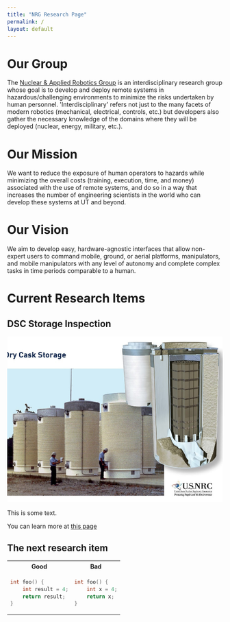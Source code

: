 ```yaml
---
title: "NRG Research Page"
permalink: /
layout: default
---
```



# Our Group

The [Nuclear & Applied Robotics Group](https://robotics.me.utexas.edu) is an interdisciplinary research group whose goal is to develop and deploy remote systems in hazardous/challenging environments to minimize the risks undertaken by human personnel. 'Interdisciplinary' refers not just to the many facets of modern robotics (mechanical, electrical, controls, etc.) but developers also gather the necessary knowledge of the domains where they will be deployed (nuclear, energy, military, etc.).

# Our Mission

We want to reduce the exposure of human operators to hazards while minimizing the overall costs (training, execution, time, and money) associated with the use of remote systems, and do so in a way that increases the number of engineering scientists in the world who can develop these systems at UT and beyond.

# Our Vision

We aim to develop easy, hardware-agnostic interfaces that allow non-expert users to command mobile, ground, or aerial platforms, manipulators, and mobile manipulators with any level of autonomy and complete complex tasks in time periods comparable to a human.

# Current Research Items

## DSC Storage Inspection

![DSC Example Site](/Images/dry_casks.jpg)

This is some text.

You can learn more at [this page](https://utnuclearrobotics.github.io/NRG-Research-Page/supportpage.html)

## The next research item

<table>
<tr>
<th> Good </th>
<th> Bad </th>
</tr>
<tr>
<td>

```c++
int foo() {
    int result = 4;
    return result;
}
```

</td>
<td>

```c++
int foo() { 
    int x = 4;
    return x;
}
```

</td>
</tr>
</table>

